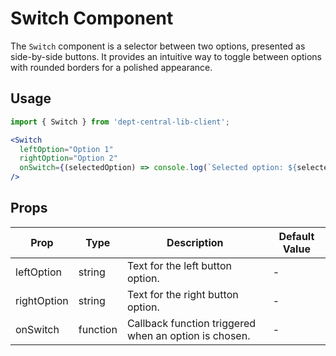 # Switch Component

The `Switch` component is a selector between two options, presented as side-by-side buttons. It provides an intuitive way to toggle between options with rounded borders for a polished appearance.

## Usage

```jsx
import { Switch } from 'dept-central-lib-client';

<Switch
  leftOption="Option 1"
  rightOption="Option 2"
  onSwitch={(selectedOption) => console.log(`Selected option: ${selectedOption}`)}
/>
```

## Props

| Prop        | Type       | Description                                           | Default Value |
| ----------- | ---------- | ----------------------------------------------------- | ------------- |
| leftOption  | string     | Text for the left button option.                      | -             |
| rightOption | string     | Text for the right button option.                     | -             |
| onSwitch    | function   | Callback function triggered when an option is chosen. | -             |

